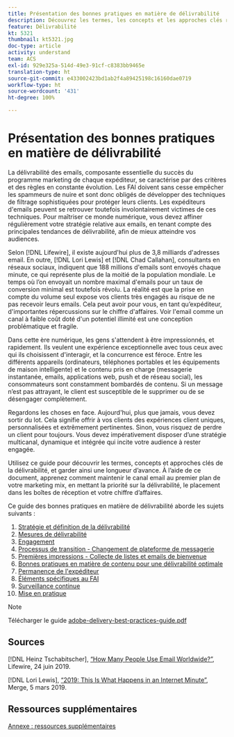 ```yaml
---
title: Présentation des bonnes pratiques en matière de délivrabilité
description: Découvrez les termes, les concepts et les approches clés relatifs à la délivrabilité qui vous permettront d'assurer le succès de votre programme marketing.
feature: Délivrabilité
kt: 5321
thumbnail: kt5321.jpg
doc-type: article
activity: understand
team: ACS
exl-id: 929e325a-514d-49e3-91cf-c8383bb9465e
translation-type: ht
source-git-commit: e433002423bd1ab2f4a89425198c16160dae0719
workflow-type: ht
source-wordcount: '431'
ht-degree: 100%

---
```


# Présentation des bonnes pratiques en matière de délivrabilité

La délivrabilité des emails, composante essentielle du succès du programme marketing de chaque expéditeur, se caractérise par des critères et des règles en constante évolution. Les FAI doivent sans cesse empêcher les spammeurs de nuire et sont donc obligés de développer des techniques de filtrage sophistiquées pour protéger leurs clients. Les expéditeurs d&#39;emails peuvent se retrouver toutefois involontairement victimes de ces techniques. Pour maîtriser ce monde numérique, vous devez affiner régulièrement votre stratégie relative aux emails, en tenant compte des principales tendances de délivrabilité, afin de mieux atteindre vos audiences.

Selon [!DNL Lifewire], il existe aujourd&#39;hui plus de 3,8 milliards d&#39;adresses email. En outre, [!DNL Lori Lewis] et [!DNL Chad Callahan], consultants en réseaux sociaux, indiquent que 188 millions d&#39;emails sont envoyés chaque minute, ce qui représente plus de la moitié de la population mondiale. Le temps où l’on envoyait un nombre maximal d&#39;emails pour un taux de conversion minimal est toutefois révolu. La réalité est que la prise en compte du volume seul expose vos clients très engagés au risque de ne pas recevoir leurs emails. Cela peut avoir pour vous, en tant qu’expéditeur, d&#39;importantes répercussions sur le chiffre d&#39;affaires. Voir l&#39;email comme un canal à faible coût doté d&#39;un potentiel illimité est une conception problématique et fragile.

Dans cette ère numérique, les gens s&#39;attendent à être impressionnés, et rapidement. Ils veulent une expérience exceptionnelle avec tous ceux avec qui ils choisissent d&#39;interagir, et la concurrence est féroce. Entre les différents appareils (ordinateurs, téléphones portables et les équipements de maison intelligente) et le contenu pris en charge (messagerie instantanée, emails, applications web, push et de réseau social), les consommateurs sont constamment bombardés de contenu. Si un message n’est pas attrayant, le client est susceptible de le supprimer ou de se désengager complètement.

Regardons les choses en face. Aujourd&#39;hui, plus que jamais, vous devez sortir du lot. Cela signifie offrir à vos clients des expériences client uniques, personnalisées et extrêmement pertinentes. Sinon, vous risquez de perdre un client pour toujours. Vous devez impérativement disposer d’une stratégie multicanal, dynamique et intégrée qui incite votre audience à rester engagée.

Utilisez ce guide pour découvrir les termes, concepts et approches clés de la délivrabilité, et garder ainsi une longueur d’avance. À l’aide de ce document, apprenez comment maintenir le canal email au premier plan de votre marketing mix, en mettant la priorité sur la délivrabilité, le placement dans les boîtes de réception et votre chiffre d’affaires.

Ce guide des bonnes pratiques en matière de délivrabilité aborde les sujets suivants :

1. [Stratégie et définition de la délivrabilité](/help/deliverability-strategy-and-definition.md)
2. [Mesures de délivrabilité](/help/metrics/metrics-overview.md)
3. [Engagement](/help/engagement.md)
4. [Processus de transition - Changement de plateforme de messagerie](/help/transition-process/switching-email-platforms.md)
5. [Premières impressions - Collecte de listes et emails de bienvenue](/help/first-impressions/address-collection-and-list-growth.md)
6. [Bonnes pratiques en matière de contenu pour une délivrabilité optimale](/help/content-best-practices-for-optimal-delivery.md)
7. [Permanence de l&#39;expéditeur](/help/sender-permanence.md)
8. [Éléments spécifiques au FAI](/help/internet-service-provider-specifics/overview.md)
9. [Surveillance continue](/help/ongoing-monitoring.md)
10. [Mise en pratique](/help/putting-it-in-practice.md)

>[!NOTE]
>
>Télécharger le guide [adobe-delivery-best-practices-guide.pdf](/help/assets/adobe-deliverability-best-practice-guide.pdf)

## Sources

[!DNL Heinz Tschabitscher], [“How Many People Use Email Worldwide?”](https://www.lifewire.com/how-many-email-users-are-there-1171213), Lifewire, 24 juin 2019.

[!DNL Lori Lewis], [“2019: This Is What Happens in an Internet Minute”](https://www.allaccess.com/merge/archive/29580/2019-this-is-what-happens-in-an-internet-minute), Merge, 5 mars 2019.

## Ressources supplémentaires

[Annexe : ressources supplémentaires](/help/additional-resources/general-resources.md)
